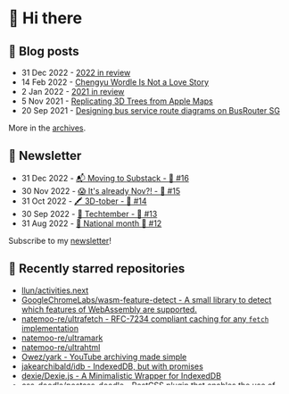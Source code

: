 # 👋 Hi there

## 📝 Blog posts

<!-- feed start -->
- 31 Dec 2022 - [2022 in review](https://cheeaun.com/blog/2022/12/2022-in-review/)
- 14 Feb 2022 - [Chengyu Wordle Is Not a Love Story](https://cheeaun.com/blog/2022/02/chengyu-wordle-is-not-a-love-story/)
- 2 Jan 2022 - [2021 in review](https://cheeaun.com/blog/2022/01/2021-in-review/)
- 5 Nov 2021 - [Replicating 3D Trees from Apple Maps](https://cheeaun.com/blog/2021/11/replicating-3d-trees-apple-maps/)
- 20 Sep 2021 - [Designing bus service route diagrams on BusRouter SG](https://cheeaun.com/blog/2021/09/bus-service-route-diagrams-busrouter-sg/)
<!-- feed end -->

More in the [archives](https://cheeaun.com/blog/archives/).

## 📰 Newsletter

<!-- newsletter start -->
- 31 Dec 2022 - [📬 Moving to Substack - 🥫 #16](https://cheeaun.substack.com/p/moving-to-substack-16)
- 30 Nov 2022 - [😱 It's already Nov?! - 🥫 #15](https://cheeaun.substack.com/p/it-s-already-nov-15-1433832)
- 31 Oct 2022 - [🖍️ 3D-tober - 🥫 #14](https://cheeaun.substack.com/p/3d-tober-14-1385284)
- 30 Sep 2022 - [🍎 Techtember - 🥫 #13](https://cheeaun.substack.com/p/techtember-13-1335515)
- 31 Aug 2022 - [🎏 National month 🥫 #12](https://cheeaun.substack.com/p/national-month-12-1289556)
<!-- newsletter end -->

Subscribe to my [newsletter](https://cheeaun.substack.com/)!

## 🌟 Recently starred repositories

<!-- starred repos start -->
- [llun/activities.next](https://github.com/llun/activities.next)
- [GoogleChromeLabs/wasm-feature-detect - A small library to detect which features of WebAssembly are supported.](https://github.com/GoogleChromeLabs/wasm-feature-detect)
- [natemoo-re/ultrafetch - RFC-7234 compliant caching for any `fetch` implementation](https://github.com/natemoo-re/ultrafetch)
- [natemoo-re/ultramark](https://github.com/natemoo-re/ultramark)
- [natemoo-re/ultrahtml](https://github.com/natemoo-re/ultrahtml)
- [Owez/yark - YouTube archiving made simple](https://github.com/Owez/yark)
- [jakearchibald/idb - IndexedDB, but with promises](https://github.com/jakearchibald/idb)
- [dexie/Dexie.js - A Minimalistic Wrapper for IndexedDB](https://github.com/dexie/Dexie.js)
- [css-doodle/postcss-doodle - PostCSS plugin that enables the use of css-doodle generators](https://github.com/css-doodle/postcss-doodle)
- [neocarto/geotoolbox - geojson toolbox](https://github.com/neocarto/geotoolbox)
- [cliener/EnviroLogger - Raspberry Pi Sense Hat Environment Logger](https://github.com/cliener/EnviroLogger)
- [zernonia/vista - Add animated subtitle to your video automatically](https://github.com/zernonia/vista)
- [mity/md4c - C Markdown parser. Fast. SAX-like interface. Compliant to CommonMark specification.](https://github.com/mity/md4c)
- [rsms/markdown-wasm - Very fast Markdown parser and HTML generator implemented in WebAssembly, based on md4c](https://github.com/rsms/markdown-wasm)
- [davecheney/pub - pub, a tiny ActivityPub to Mastodon bridge](https://github.com/davecheney/pub)
<!-- starred repos end -->

See more of [my starred repos](https://github.com/stars/cheeaun/).
